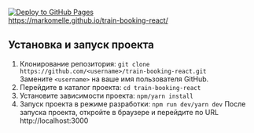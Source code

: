 [![Deploy to GitHub Pages](https://github.com/MarkoMelle/train-booking-react/actions/workflows/main.yml/badge.svg?branch=main)](https://github.com/MarkoMelle/train-booking-react/actions/workflows/main.yml)  
https://markomelle.github.io/train-booking-react/  

## Установка и запуск проекта

1.  Клонирование репозитория:
    `git clone https://github.com/<username>/train-booking-react.git`  
    Замените `<username>` на ваше имя пользователя GitHub.
2.  Перейдите в каталог проекта:
    `cd train-booking-react` 
3.  Установите зависимости проекта:
    `npm/yarn install` 
4.  Запуск проекта в режиме разработки:
    `npm run dev/yarn dev`
    После запуска проекта, откройте в браузере и перейдите по URL http://localhost:3000